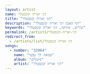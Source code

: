 ```yaml
---
layout: artist
name: דני ואריה קונסטלר
title: "דני ואריה קונסטלר"
description: "דף האמן דני ואריה קונסטלר"
keywords: "שירים, מוזיקה, דני ואריה קונסטלר"
permalink: /artists/דני-ואריה-קונסטלר
redirect_from:
  - /artists/list/דני ואריה קונסטלר
songs:
  - number: "32064"
    name: "צמאה לך נפשי"
    album: "סינגלים"
    artist: "דני ואריה קונסטלר"
---
```

